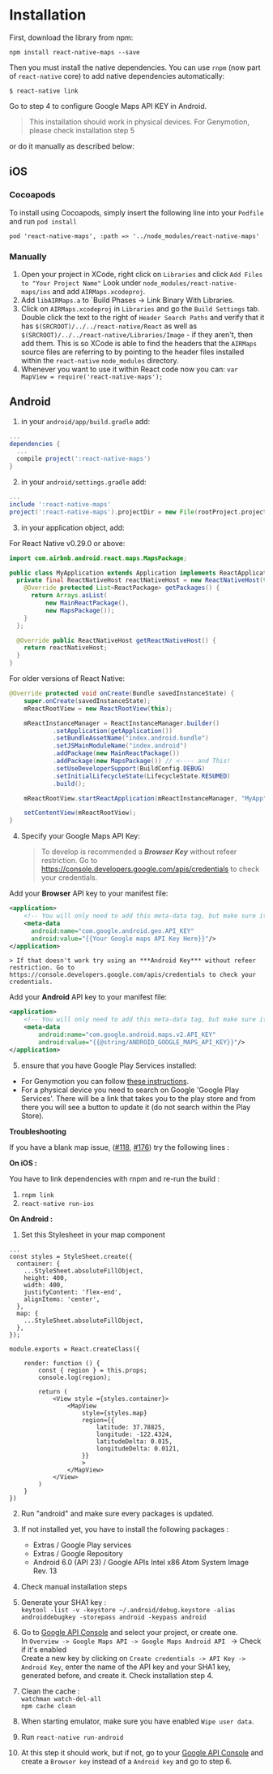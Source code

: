 # Installation

First, download the library from npm:

```
npm install react-native-maps --save
```

Then you must install the native dependencies. You can use `rnpm` (now part of `react-native` core) to
add native dependencies automatically:

`$ react-native link`

Go to step 4 to configure Google Maps API KEY in Android.

>This installation should work in physical devices. For Genymotion, please check installation step 5

or do it manually as described below:

## iOS

### Cocoapods
To install using Cocoapods, simply insert the following line into your `Podfile` and run `pod install`

`pod 'react-native-maps', :path => '../node_modules/react-native-maps'`

### Manually
1. Open your project in XCode, right click on `Libraries` and click `Add
   Files to "Your Project Name"` Look under `node_modules/react-native-maps/ios` and add `AIRMaps.xcodeproj`.
2. Add `libAIRMaps.a` to `Build Phases -> Link Binary With Libraries.
3. Click on `AIRMaps.xcodeproj` in `Libraries` and go the `Build
   Settings` tab. Double click the text to the right of `Header Search
   Paths` and verify that it has `$(SRCROOT)/../../react-native/React` as well as `$(SRCROOT)/../../react-native/Libraries/Image` - if they
   aren't, then add them. This is so XCode is able to find the headers that
   the `AIRMaps` source files are referring to by pointing to the
   header files installed within the `react-native` `node_modules`
   directory.
4. Whenever you want to use it within React code now you can: `var MapView =
   require('react-native-maps');`

## Android

1. in your `android/app/build.gradle` add:
```groovy
...
dependencies {
  ...
  compile project(':react-native-maps')
}
```

2. in your `android/settings.gradle` add:
```groovy
...
include ':react-native-maps'
project(':react-native-maps').projectDir = new File(rootProject.projectDir, '../node_modules/react-native-maps/android')
```

3. in your application object, add:

For React Native v0.29.0 or above:

```java
import com.airbnb.android.react.maps.MapsPackage;

public class MyApplication extends Application implements ReactApplication {
  private final ReactNativeHost reactNativeHost = new ReactNativeHost(this) {
    @Override protected List<ReactPackage> getPackages() {
      return Arrays.asList(
          new MainReactPackage(),
          new MapsPackage());
    }
  };

  @Override public ReactNativeHost getReactNativeHost() {
    return reactNativeHost;
  }
}
```

For older versions of React Native:

```java
@Override protected void onCreate(Bundle savedInstanceState) {
    super.onCreate(savedInstanceState);
    mReactRootView = new ReactRootView(this);

    mReactInstanceManager = ReactInstanceManager.builder()
            .setApplication(getApplication())
            .setBundleAssetName("index.android.bundle")
            .setJSMainModuleName("index.android")
            .addPackage(new MainReactPackage())
            .addPackage(new MapsPackage()) // <---- and This!
            .setUseDeveloperSupport(BuildConfig.DEBUG)
            .setInitialLifecycleState(LifecycleState.RESUMED)
            .build();

    mReactRootView.startReactApplication(mReactInstanceManager, "MyApp", null);

    setContentView(mReactRootView);
}
```

4. Specify your Google Maps API Key:
    > To develop is recommended a ***Browser Key*** without refeer restriction. Go to https://console.developers.google.com/apis/credentials to check your credentials.

Add your **Browser** API key to your manifest file:

```xml
<application>
    <!-- You will only need to add this meta-data tag, but make sure it's a child of application -->
    <meta-data
      android:name="com.google.android.geo.API_KEY"
      android:value="{{Your Google maps API Key Here}}"/>
</application>
```
    > If that doesn't work try using an ***Android Key*** without refeer restriction. Go to https://console.developers.google.com/apis/credentials to check your credentials.

Add your **Android** API key to your manifest file:

```xml
<application>
    <!-- You will only need to add this meta-data tag, but make sure it's a child of application -->
    <meta-data
        android:name="com.google.android.maps.v2.API_KEY"
        android:value="{{@string/ANDROID_GOOGLE_MAPS_API_KEY}}"/>
</application>
```

5. ensure that you have Google Play Services installed:
  * For Genymotion you can follow [these instructions](http://stackoverflow.com/a/20137324/1424349).
  * For a physical device you need to search on Google 'Google Play Services'. There will be a link that takes you to the play store and from there you will see a button to update it (do not search within the Play Store).

**Troubleshooting**

If you have a blank map issue, ([#118](https://github.com/lelandrichardson/react-native-maps/issues/118), [#176](https://github.com/lelandrichardson/react-native-maps/issues/176)) try the following lines :

**On iOS :**  

 You have to link dependencies with rnpm and re-run the build :   
1. `rnpm link`  
2. `react-native run-ios`

**On Android :**  

1. Set this Stylesheet in your map component
```
...
const styles = StyleSheet.create({
  container: {
    ...StyleSheet.absoluteFillObject,
    height: 400,
    width: 400,
    justifyContent: 'flex-end',
    alignItems: 'center',
  },
  map: {
    ...StyleSheet.absoluteFillObject,
  },
});

module.exports = React.createClass({

    render: function () {
        const { region } = this.props;
        console.log(region);

        return (
            <View style ={styles.container}>
                <MapView
                    style={styles.map}
                    region={{
                        latitude: 37.78825,
                        longitude: -122.4324,
                        latitudeDelta: 0.015,
                        longitudeDelta: 0.0121,
                    }}
                    >
                </MapView>
            </View>
        )
    }
})
```
2. Run "android" and make sure every packages is updated.
3.  If not installed yet, you have to install the following packages :
    - Extras / Google Play services
    - Extras / Google Repository
    - Android 6.0 (API 23) / Google APIs Intel x86 Atom System Image Rev. 13
4. Check manual installation steps
5. Generate your SHA1 key :  
   `keytool -list -v -keystore ~/.android/debug.keystore -alias androiddebugkey -storepass android -keypass android`

6. Go to [Google API Console](https://console.developers.google.com/flows/enableapi?apiid=maps_android_backend) and select your project, or create one.  
In `Overview -> Google Maps API -> Google Maps Android API ` -> Check if it's enabled  
Create a new key by clicking on `Create credentials -> API Key -> Android Key`, enter the name of the API key and your SHA1 key, generated before, and create it.
Check installation step 4.

7. Clean the cache :   
   `watchman watch-del-all`  
   `npm cache clean`

8. When starting emulator, make sure you have enabled `Wipe user data`.

9. Run `react-native run-android`

10. At this step it should work, but if not, go to your [Google API Console](https://console.developers.google.com/flows/enableapi?apiid=maps_android_backend&keyType=CLIENT_SIDE_ANDROID&pli=1) and create a `Browser key` instead of a `Android key` and go to step 6.
